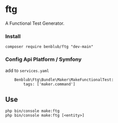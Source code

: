 # ftg
A Functional Test Generator.

### Install
`composer require benblub/ftg "dev-main"`

### Config Api Platform / Symfony

add to `services.yaml`
```
    Benblub\Ftg\Bundle\Maker\MakeFunctionalTest:
        tags: ['maker.command']
```

## Use
`php bin/console make:ftg`  
`php bin/console make:ftg [<entity>]`